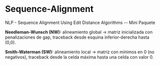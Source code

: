 # Sequence-Alignment 
NLP - Sequence Alignment Using Edit Distance Algorithms -- Mini Paquete

**Needleman-Wunsch (NW):** alineamiento global -> matriz inicializada con penalizaciones de gap, traceback desde esquina inferior-derecha hasta (0,0).


**Smith-Waterman (SW):** alineamiento local -> matriz con mínimos en 0 (no negativos), traceback desde la celda máxima hasta una celda con valor 0.


